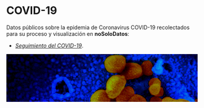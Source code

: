 # COVID-19

Datos públicos sobre la epidemia de Coronavirus COVID-19 recolectados para su proceso y visualización en **noSoloDatos**:

- [*Seguimiento del COVID-19*](https://nosolodatos.netlify.com/es/covid19/coronavirus).

![2019_nCoV](https://github.com/Eclectikus/COVID-19/blob/master/img/2019_nCoV600x.png "2019_nCoV")